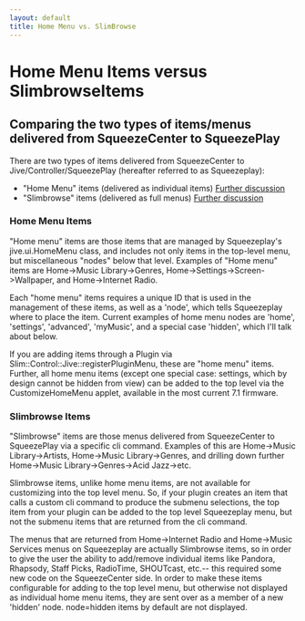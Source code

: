 ```yaml
---
layout: default
title: Home Menu vs. SlimBrowse
---
```


# Home Menu Items versus SlimbrowseItems

## Comparing the two types of items/menus delivered from SqueezeCenter to SqueezePlay

There are two types of items delivered from SqueezeCenter to Jive/Controller/SqueezePlay (hereafter referred to as Squeezeplay):

* "Home Menu" items (delivered as individual items) [Further discussion](adding-menus-squeezeplay.md)
* "Slimbrowse" items (delivered as full menus) [Further discussion](slimbrowse.md)

### Home Menu Items

"Home menu" items are those items that are managed by Squeezeplay's jive.ui.HomeMenu class, and includes not only items in the top-level menu, but miscellaneous "nodes" below that level. Examples of "Home menu" items are Home->Music Library->Genres, Home->Settings->Screen->Wallpaper, and Home->Internet Radio.

Each "home menu" items requires a unique ID that is used in the management of these items, as well as a 'node', which tells Squeezeplay where to place the item. Current examples of home menu nodes are 'home', 'settings', 'advanced', 'myMusic', and a special case 'hidden', which I'll talk about below.

If you are adding items through a Plugin via Slim::Control::Jive::registerPluginMenu, these are "home menu" items.
Further, all home menu items (except one special case: settings, which by design cannot be hidden from view) can be added to the top level via the CustomizeHomeMenu applet, available in the most current 7.1 firmware.


### Slimbrowse Items

"Slimbrowse" items are those menus delivered from SqueezeCenter to SqueezePlay via a specific cli command. Examples of this are Home->Music Library->Artists, Home->Music Library->Genres, and drilling down further Home->Music Library->Genres->Acid Jazz->etc.

Slimbrowse items, unlike home menu items, are not available for customizing into the top level menu. So, if your plugin creates an item that calls a custom cli command to produce the submenu selections, the top item from your plugin can be added to the top level Squeezeplay menu, but not the submenu items that are returned from the cli command.

The menus that are returned from Home->Internet Radio and Home->Music Services menus on Squeezeplay are actually Slimbrowse items, so in order to give the user the ability to add/remove individual items like Pandora, Rhapsody, Staff Picks, RadioTime, SHOUTcast, etc.-- this required some new code on the SqueezeCenter side. In order to make these items configurable for adding to the top level menu, but otherwise not displayed as individual home menu items, they are sent over as a member of a new 'hidden' node. node=hidden items by default are not displayed.